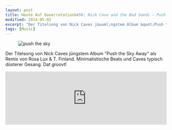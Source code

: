 ```yaml
---
layout: post
title: Heute Auf Dauerrotation&#58; Nick Cave and the Bad Seeds – Push the Sky (Remix)
modified: 2014-05-02
excerpt: "Der Titelsong von Nick Caves j&uuml;ngstem Album &quot;Push the Sky Away&quot; in neuem Gewand"
tags: [Music]
---
```


<figure>
  <img src="{{ site.url }}/images/Pushthesky.jpg" alt="push the sky">
</figure>

Der Titelsong von Nick Caves jüngstem Album &quot;Push the Sky Away&quot; als Remix von Rosa Lux & T. Finland. Minimalistische Beats und Caves typisch düsterer Gesang. Dat groovt!

<iframe width="100%" height="166" scrolling="no" frameborder="no" src="https://w.soundcloud.com/player/?url=https%3A//api.soundcloud.com/tracks/86942015&color=0066cc&auto_play=false&hide_related=false&show_artwork=false"></iframe>
